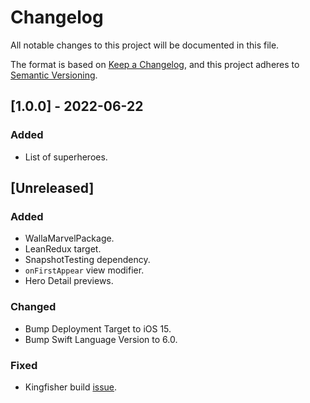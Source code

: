 # Changelog

All notable changes to this project will be documented in this file.

The format is based on [Keep a Changelog](https://keepachangelog.com/en/1.1.0/),
and this project adheres to [Semantic Versioning](https://semver.org/spec/v2.0.0.html).

## [1.0.0] - 2022-06-22

### Added

- List of superheroes.

## [Unreleased]

### Added

- WallaMarvelPackage.
- LeanRedux target.
- SnapshotTesting dependency.
- `onFirstAppear` view modifier.
- Hero Detail previews.

### Changed

- Bump Deployment Target to iOS 15.
- Bump Swift Language Version to 6.0.

### Fixed

- Kingfisher build [issue](https://github.com/onevcat/Kingfisher/issues/2052).

